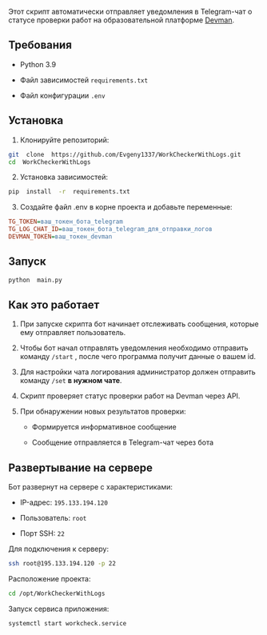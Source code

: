 
  

Этот скрипт автоматически отправляет уведомления в Telegram-чат о статусе проверки работ на образовательной платформе [Devman](https://dvmn.org/).

  

## Требования

  

- Python 3.9

- Файл зависимостей `requirements.txt`

- Файл конфигурации `.env`

  

## Установка

1. Клонируйте репозиторий:

```bash
git  clone  https://github.com/Evgeny1337/WorkCheckerWithLogs.git
cd  WorkCheckerWithLogs
```

2. Установка зависимостей:

```bash
pip  install  -r  requirements.txt
```

3. Создайте файл .env в корне проекта и добавьте переменные:

```ini
TG_TOKEN=ваш_токен_бота_telegram
TG_LOG_CHAT_ID=ваш_токен_бота_telegram_для_отправки_логов
DEVMAN_TOKEN=ваш_токен_devman
```

## Запуск

```bash
python  main.py
```

## Как это работает

1. При запуске скрипта бот начинает отслеживать сообщения, которые ему отправляет пользователь.

2. Чтобы бот начал отправлять уведомления необходимо отправить команду ```/start``` , после чего программа получит данные о вашем id.

3.  Для настройки чата логирования администратор должен отправить команду  `/set`  **в нужном чате**.

4. Скрипт проверяет статус проверки работ на Devman через API.

5. При обнаружении новых результатов проверки:

	- Формируется информативное сообщение

	- Сообщение отправляется в Telegram-чат через бота

## Развертывание на сервере
Бот развернут на сервере с характеристиками:

-   IP-адрес:  `195.133.194.120`
    
-   Пользователь:  `root`
    
-   Порт SSH:  `22`

Для подключения к серверу:
```bash
ssh root@195.133.194.120 -p 22
```
Расположение проекта:
```bash
cd /opt/WorkCheckerWithLogs
```
Запуск сервиса приложения:
```bash
systemctl start workcheck.service
```